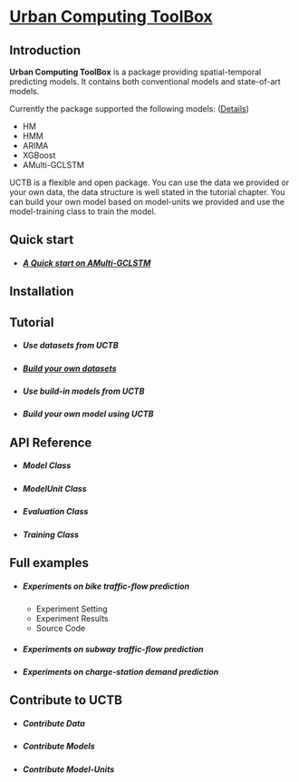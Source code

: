 # [Urban Computing ToolBox](https://github.com/Di-Chai/UCTB)

## Introduction

**Urban Computing ToolBox** is a package providing spatial-temporal predicting models. It contains both conventional models and state-of-art models. 

Currently the package supported the following models: ([Details](./static/current_supported_models.html))

- HM
- HMM
- ARIMA
- XGBoost
- AMulti-GCLSTM

UCTB is a flexible and open package. You can use the data we provided or your own data, the data structure is well stated in the tutorial chapter. You can build your own model based on model-units we provided and use the model-training class to train the model.

## Quick start

- ##### [A Quick start on AMulti-GCLSTM](./static/quick_start.html)


## Installation

## Tutorial

- ##### Use datasets from UCTB

- ##### [Build your own datasets](./static/tutorial.html)

- ##### Use build-in models from UCTB


- ##### Build your own model using UCTB


## API Reference

- ##### Model Class


- ##### ModelUnit Class


- ##### Evaluation Class


- ##### Training Class


## Full examples

- ##### Experiments on bike traffic-flow prediction

  - Experiment Setting
  - Experiment Results
  - Source Code
- ##### Experiments on subway traffic-flow prediction
- ##### Experiments on charge-station demand prediction

## Contribute to UCTB

- ##### Contribute Data
- ##### Contribute Models
- ##### Contribute Model-Units
